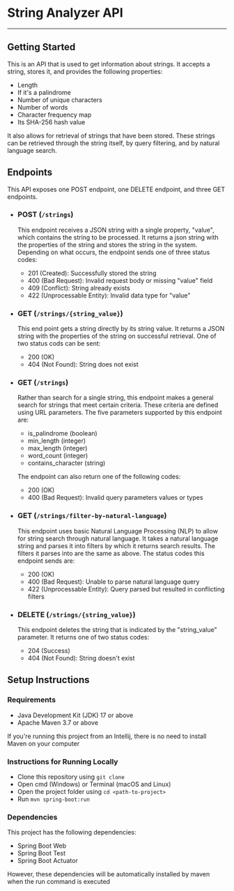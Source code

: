 # String Analyzer API
<hr>

## Getting Started

This is an API that is used to get information about strings. 
It accepts a string, stores it,
and provides the following properties:

* Length
* If it's a palindrome
* Number of unique characters
* Number of words
* Character frequency map
* Its SHA-256 hash value

It also allows for retrieval of strings that have been stored.
These strings can be retrieved through the string itself,
by query filtering, and by natural language search.


## Endpoints
This API exposes one POST endpoint, one DELETE endpoint,
and three GET endpoints.

* ### POST (`/strings`)
    This endpoint receives a JSON string with a single property,
"value", which contains the string to be processed. It returns
a json string with the properties of the string and stores
the string in the system. Depending on what occurs, the
endpoint sends one of three status codes:
  * 201 (Created): Successfully stored the string
  * 400 (Bad Request): Invalid request body or missing "value"
  field
  * 409 (Conflict): String already exists
  * 422 (Unprocessable Entity): Invalid data type for "value"

* ### GET (`/strings/{string_value}`)
    This end point gets a string directly by its string value.
It returns a JSON string with the properties of the string on
successful retrieval. One of two status cods can be sent:
  * 200 (OK)
  * 404 (Not Found): String does not exist
* ### GET (`/strings`)
    Rather than search for a single string, this endpoint
makes a general search for strings that meet certain criteria.
These criteria are defined using URL parameters. The five
parameters supported by this endpoint are:
  * is_palindrome (boolean)
  * min_length (integer)
  * max_length (integer)
  * word_count (integer)
  * contains_character (string)
  
  The endpoint can also return one of the following codes:
  * 200 (OK)
  * 400 (Bad Request): Invalid query parameters values or
  types
* ### GET (`/strings/filter-by-natural-language`)
    This endpoint uses basic Natural Language Processing (NLP)
to allow for string search through natural language. It takes
a natural language string and parses it into filters by which
it returns search results. The filters it parses into are the
same as above. The status codes this endpoint sends are:
  * 200 (OK)
  * 400 (Bad Request): Unable to parse natural language query
  * 422 (Unprocessable Entity): Query parsed but resulted in
  conflicting filters
* ### DELETE (`/strings/{string_value}`)
    This endpoint deletes the string that is indicated by the
"string_value" parameter. It returns one of two status codes:
  * 204 (Success)
  * 404 (Not Found): String doesn't exist


## Setup Instructions

### Requirements
* Java Development Kit (JDK) 17 or above
* Apache Maven 3.7 or above

If you're running this project from an Intellij, there is no need to install Maven on your computer

### Instructions for Running Locally
* Clone this repository using `git clone`
* Open cmd (Windows) or Terminal (macOS and Linux)
* Open the project folder using `cd <path-to-project>`
* Run `mvn spring-boot:run`

### Dependencies
This project has the following dependencies:
* Spring Boot Web
* Spring Boot Test
* Spring Boot Actuator

However, these dependencies will be automatically installed by maven when the run command is executed
